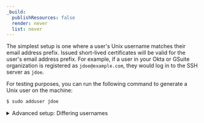```yaml
---
_build:
  publishResources: false
  render: never
  list: never
---
```


The simplest setup is one where a user's Unix username matches their email address prefix.  Issued short-lived certificates will be valid for the user's email address prefix. For example, if a user in your Okta or GSuite organization is registered as `jdoe@example.com`, they would log in to the SSH server as `jdoe`.

For testing purposes, you can run the following command to generate a Unix user on the machine:

```sh
$ sudo adduser jdoe
```

<details>
<summary>Advanced setup: Differing usernames</summary>
<div>

SSH certificates include one or more `principals` in their signature which indicate the Unix usernames the certificate is allowed to log in as. Cloudflare Access will always set the principal to the user's email address prefix. For example, when `jdoe@example.com` tries to connect, Access issues a short-lived certificate authorized for the principal `jdoe`.

By default, SSH servers authenticate the Unix username against the principals listed in the user's certificate. You can configure your SSH server to accept principals that do not match the Unix username.

**Username matches a different email**

To allow `jdoe@example.com` to log in as the user `johndoe`, add the following to the server's `/etc/ssh/sshd_config`:

```txt
Match user johndoe
  AuthorizedPrincipalsCommand /bin/echo 'jdoe'
  AuthorizedPrincipalsCommandUser nobody
```

This tells the SSH server that, when someone tries to authenticate as the user `johndoe`, check their certificate for the principal `jdoe`.

**Username matches multiple emails**

To allow multiple email addresses to log in as `vmuser`, add the following to the server's `/etc/ssh/sshd_config`:

```txt
Match user vmuser
  AuthorizedPrincipalsFile /etc/ssh/vmusers-list.txt
```

This tells the SSH server to load a list of principles from a file. Then, in `/etc/ssh/vmusers-list.txt`, list the email prefixes that can log in as `vmuser`, one per line:

```text
jdoe
bwayne
robin
```

**Username matches all users**

To allow any Access user to log in as `vmuser`, add the following command to the server's `/etc/ssh/sshd_config`:

```txt
Match user vmuser
  AuthorizedPrincipalsCommand /bin/bash -c "echo '%t %k' | ssh-keygen -L -f - | grep -A1 Principals"
  AuthorizedPrincipalsCommandUser nobody
```

This command takes the certificate presented by the user and authorizes whatever principal is listed on it.

**Allow all users**

To allow any Access user to log in with any username, add the following to the server's `/etc/ssh/sshd_config`:

```txt
AuthorizedPrincipalsCommand /bin/bash -c "echo '%t %k' | ssh-keygen -L -f - | grep -A1 Principals"
AuthorizedPrincipalsCommandUser nobody
```

Since this will put the security of your server entirely dependent on your Access configuration, make sure your [Access policies](/cloudflare-one/policies/access/policy-management/) are correctly configured.

</div>
</details>
